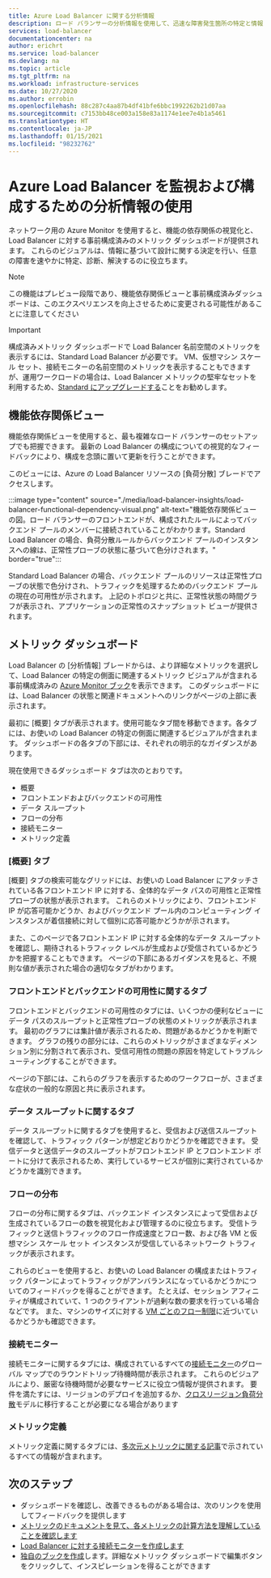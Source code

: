 ```yaml
---
title: Azure Load Balancer に関する分析情報
description: ロード バランサーの分析情報を使用して、迅速な障害発生箇所の特定と情報に基づく設計上の決定を実現します
services: load-balancer
documentationcenter: na
author: erichrt
ms.service: load-balancer
ms.devlang: na
ms.topic: article
ms.tgt_pltfrm: na
ms.workload: infrastructure-services
ms.date: 10/27/2020
ms.author: errobin
ms.openlocfilehash: 88c287c4aa87b4df41bfe6bbc1992262b21d07aa
ms.sourcegitcommit: c7153bb48ce003a158e83a1174e1ee7e4b1a5461
ms.translationtype: HT
ms.contentlocale: ja-JP
ms.lasthandoff: 01/15/2021
ms.locfileid: "98232762"
---
```

# <a name="using-insights-to-monitor-and-configure-your-azure-load-balancer"></a>Azure Load Balancer を監視および構成するための分析情報の使用

ネットワーク用の Azure Monitor を使用すると、機能の依存関係の視覚化と、Load Balancer に対する事前構成済みのメトリック ダッシュボードが提供されます。 これらのビジュアルは、情報に基づいて設計に関する決定を行い、任意の障害を速やかに特定、診断、解決するのに役立ちます。

>[!NOTE] 
>この機能はプレビュー段階であり、機能依存関係ビューと事前構成済みダッシュボードは、このエクスペリエンスを向上させるために変更される可能性があることに注意してください

>[!IMPORTANT]
>構成済みメトリック ダッシュボードで Load Balancer 名前空間のメトリックを表示するには、Standard Load Balancer が必要です。 VM、仮想マシン スケール セット、接続モニターの名前空間のメトリックを表示することもできますが、運用ワークロードの場合は、Load Balancer メトリックの堅牢なセットを利用するため、[Standard にアップグレードする](./upgrade-basic-standard.md)ことをお勧めします。

## <a name="functional-dependency-view"></a>機能依存関係ビュー

機能依存関係ビューを使用すると、最も複雑なロード バランサーのセットアップでも把握できます。 最新の Load Balancer の構成についての視覚的なフィードバックにより、構成を念頭に置いて更新を行うことができます。

このビューには、Azure の Load Balancer リソースの [負荷分散] ブレードでアクセスします。

:::image type="content" source="./media/load-balancer-insights/load-balancer-functional-dependency-visual.png" alt-text="機能依存関係ビューの図。ロード バランサーのフロントエンドが、構成されたルールによってバックエンド プールのメンバーに接続されていることがわかります。Standard Load Balancer の場合、負荷分散ルールからバックエンド プールのインスタンスへの線は、正常性プローブの状態に基づいて色分けされます。" border="true":::

Standard Load Balancer の場合、バックエンド プールのリソースは正常性プローブの状態で色分けされ、トラフィックを処理するためのバックエンド プールの現在の可用性が示されます。 上記のトポロジと共に、正常性状態の時間グラフが表示され、アプリケーションの正常性のスナップショット ビューが提供されます。

## <a name="metrics-dashboard"></a>メトリック ダッシュボード

Load Balancer の [分析情報] ブレードからは、より詳細なメトリックを選択して、Load Balancer の特定の側面に関連するメトリック ビジュアルが含まれる事前構成済みの [Azure Monitor ブック](../azure-monitor/platform/workbooks-overview.md)を表示できます。 このダッシュボードには、Load Balancer の状態と関連ドキュメントへのリンクがページの上部に表示されます。

最初に [概要] タブが表示されます。使用可能なタブ間を移動できます。各タブには、お使いの Load Balancer の特定の側面に関連するビジュアルが含まれます。 ダッシュボードの各タブの下部には、それぞれの明示的なガイダンスがあります。

現在使用できるダッシュボード タブは次のとおりです。
* 概要
* フロントエンドおよびバックエンドの可用性
* データ スループット
* フローの分布
* 接続モニター
* メトリック定義 

### <a name="overview-tab"></a>[概要] タブ
[概要] タブの検索可能なグリッドには、お使いの Load Balancer にアタッチされている各フロントエンド IP に対する、全体的なデータ パスの可用性と正常性プローブの状態が表示されます。 これらのメトリックにより、フロントエンド IP が応答可能かどうか、およびバックエンド プール内のコンピューティング インスタンスが着信接続に対して個別に応答可能かどうかが示されます。

また、このページで各フロントエンド IP に対する全体的なデータ スループットを確認し、期待されるトラフィック レベルが生成および受信されているかどうかを把握することもできます。 ページの下部にあるガイダンスを見ると、不規則な値が表示された場合の適切なタブがわかります。

### <a name="frontend-and-backend-availability-tab"></a>フロントエンドとバックエンドの可用性に関するタブ
フロントエンドとバックエンドの可用性のタブには、いくつかの便利なビューにデータ パスのスループットと正常性プローブの状態のメトリックが表示されます。 最初のグラフには集計値が表示されるため、問題があるかどうかを判断できます。 グラフの残りの部分には、これらのメトリックがさまざまなディメンション別に分割されて表示され、受信可用性の問題の原因を特定してトラブルシューティングすることができます。

ページの下部には、これらのグラフを表示するためのワークフローが、さまざまな症状の一般的な原因と共に表示されます。 

### <a name="data-throughput-tab"></a>データ スループットに関するタブ
データ スループットに関するタブを使用すると、受信および送信スループットを確認して、トラフィック パターンが想定どおりかどうかを確認できます。 受信データと送信データのスループットがフロントエンド IP とフロントエンド ポートに分けて表示されるため、実行しているサービスが個別に実行されているかどうかを識別できます。

### <a name="flow-distribution"></a>フローの分布
フローの分布に関するタブは、バックエンド インスタンスによって受信および生成されているフローの数を視覚化および管理するのに役立ちます。 受信トラフィックと送信トラフィックのフロー作成速度とフロー数、および各 VM と仮想マシン スケール セット インスタンスが受信しているネットワーク トラフィックが表示されます。 

これらのビューを使用すると、お使いの Load Balancer の構成またはトラフィック パターンによってトラフィックがアンバランスになっているかどうかについてのフィードバックを得ることができます。 たとえば、セッション アフィニティが構成されていて、1 つのクライアントが過剰な数の要求を行っている場合などです。 また、マシンのサイズに対する [VM ごとのフロー制限](../virtual-network/virtual-machine-network-throughput.md#flow-limits-and-active-connections-recommendations)に近づいているかどうかも確認できます。

### <a name="connection-monitors"></a>接続モニター
接続モニターに関するタブには、構成されているすべての[接続モニター](../network-watcher/connection-monitor.md)のグローバル マップでのラウンドトリップ待機時間が表示されます。 これらのビジュアルにより、厳密な待機時間が必要なサービスに役立つ情報が提供されます。 要件を満たすには、リージョンのデプロイを追加するか、[クロスリージョン負荷分散](./cross-region-overview.md)モデルに移行することが必要になる場合があります

### <a name="metric-definitions"></a>メトリック定義
メトリック定義に関するタブには、[多次元メトリックに関する記事](./load-balancer-standard-diagnostics.md#multi-dimensional-metrics)で示されているすべての情報が含まれます。

## <a name="next-steps"></a>次のステップ
* ダッシュボードを確認し、改善できるものがある場合は、次のリンクを使用してフィードバックを提供します
* [メトリックのドキュメントを見て、各メトリックの計算方法を理解していることを確認します](./load-balancer-standard-diagnostics.md#multi-dimensional-metrics)
* [Load Balancer に対する接続モニターを作成します](../network-watcher/connection-monitor.md)
* [独自のブックを作成](../azure-monitor/platform/workbooks-overview.md)します。詳細なメトリック ダッシュボードで編集ボタンをクリックして、インスピレーションを得ることができます
